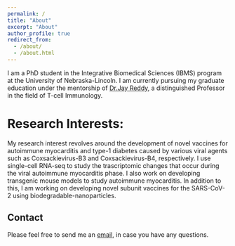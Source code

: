 ```yaml
---
permalink: /
title: "About"
excerpt: "About"
author_profile: true
redirect_from: 
  - /about/
  - /about.html
---
```


I am a PhD student in the Integrative Biomedical Sciences (IBMS) program at the University of Nebraska-Lincoln. I am currently pursuing my graduate education under the mentorship of [Dr.Jay Reddy](https://jayreddy.unl.edu/research), a distinguished Professor in the field of T-cell Immunology. 

Research Interests:
======
My research interest revolves around the development of novel vaccines for autoimmune myocarditis and type-1 diabetes caused by various viral agents such as Coxsackievirus-B3 and Coxsackievirus-B4, respectively. I use single-cell RNA-seq to study the trascriptomic changes that occur during the viral autoimmune myocarditis phase. I also work on developing transgenic mouse models to study autoimmune myocarditis. In addition to this, I am working on developing novel subunit vaccines for the SARS-CoV-2 using biodegradable-nanoparticles.

Contact
-------
Please feel free to send me an [email](mailto:ninaad@huskers.unl.edu), in case you have any questions.
